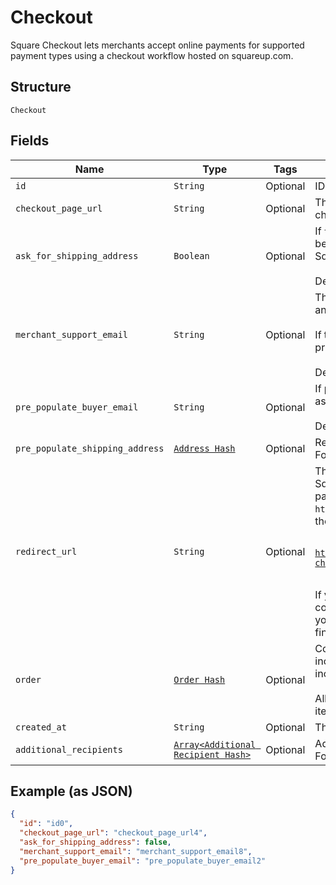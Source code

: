 
# Checkout

Square Checkout lets merchants accept online payments for supported
payment types using a checkout workflow hosted on squareup.com.

## Structure

`Checkout`

## Fields

| Name | Type | Tags | Description |
|  --- | --- | --- | --- |
| `id` | `String` | Optional | ID generated by Square Checkout when a new checkout is requested. |
| `checkout_page_url` | `String` | Optional | The URL that the buyer's browser should be redirected to after the<br>checkout is completed. |
| `ask_for_shipping_address` | `Boolean` | Optional | If `true`, Square Checkout will collect shipping information on your<br>behalf and store that information with the transaction information in your<br>Square Dashboard.<br><br>Default: `false`. |
| `merchant_support_email` | `String` | Optional | The email address to display on the Square Checkout confirmation page<br>and confirmation email that the buyer can use to contact the merchant.<br><br>If this value is not set, the confirmation page and email will display the<br>primary email address associated with the merchant's Square account.<br><br>Default: none; only exists if explicitly set. |
| `pre_populate_buyer_email` | `String` | Optional | If provided, the buyer's email is pre-populated on the checkout page<br>as an editable text field.<br><br>Default: none; only exists if explicitly set. |
| `pre_populate_shipping_address` | [`Address Hash`](../../doc/models/address.md) | Optional | Represents a postal address in a country.<br>For more information, see [Working with Addresses](https://developer.squareup.com/docs/build-basics/working-with-addresses). |
| `redirect_url` | `String` | Optional | The URL to redirect to after checkout is completed with `checkoutId`,<br>Square's `orderId`, `transactionId`, and `referenceId` appended as URL<br>parameters. For example, if the provided redirect_url is<br>`http://www.example.com/order-complete`, a successful transaction redirects<br>the customer to:<br><br><pre><code>http://www.example.com/order-complete?checkoutId=xxxxxx&amp;orderId=xxxxxx&amp;referenceId=xxxxxx&amp;transactionId=xxxxxx</code></pre><br>If you do not provide a redirect URL, Square Checkout will display an order<br>confirmation page on your behalf; however Square strongly recommends that<br>you provide a redirect URL so you can verify the transaction results and<br>finalize the order through your existing/normal confirmation workflow. |
| `order` | [`Order Hash`](../../doc/models/order.md) | Optional | Contains all information related to a single order to process with Square,<br>including line items that specify the products to purchase. `Order` objects also<br>include information about any associated tenders, refunds, and returns.<br><br>All Connect V2 Transactions have all been converted to Orders including all associated<br>itemization data. |
| `created_at` | `String` | Optional | The time when the checkout was created, in RFC 3339 format. |
| `additional_recipients` | [`Array<Additional Recipient Hash>`](../../doc/models/additional-recipient.md) | Optional | Additional recipients (other than the merchant) receiving a portion of this checkout.<br>For example, fees assessed on the purchase by a third party integration. |

## Example (as JSON)

```json
{
  "id": "id0",
  "checkout_page_url": "checkout_page_url4",
  "ask_for_shipping_address": false,
  "merchant_support_email": "merchant_support_email8",
  "pre_populate_buyer_email": "pre_populate_buyer_email2"
}
```


